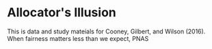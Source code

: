# Allocator's Illusion
This is data and study mateials for Cooney, Gilbert, and Wilson (2016). When fairness matters less than we expect, PNAS
